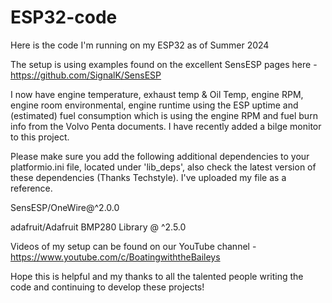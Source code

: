 # ESP32-code
Here is the code I'm running on my ESP32 as of Summer 2024

The setup is using examples found on the excellent SensESP pages here - https://github.com/SignalK/SensESP 

I now have engine temperature, exhaust temp & Oil Temp, engine RPM, engine room environmental, engine runtime using the ESP uptime and (estimated) fuel consumption which is using the engine RPM and fuel burn info from the Volvo Penta documents. I have recently added a bilge monitor to this project.

Please make sure you add the following additional dependencies to your platformio.ini file, located under 'lib_deps', also check the latest version of these dependencies (Thanks Techstyle). I've uploaded my file as a reference.

SensESP/OneWire@^2.0.0 

adafruit/Adafruit BMP280 Library @ ^2.5.0

Videos of my setup can be found on our YouTube channel - https://www.youtube.com/c/BoatingwiththeBaileys

Hope this is helpful and my thanks to all the talented people writing the code and continuing to develop these projects!
